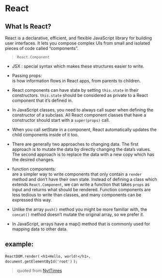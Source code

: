 # React  

## What Is React?  

React is a declarative, efficient, and flexible JavaScript library for building user interfaces. It lets you compose complex UIs from small and isolated pieces of code called “components”.  

> `React.Component`  

* JSX : 
special syntax which makes these structures easier to write.  


* Passing props:  
is how information flows in React apps, from parents to children.    

* React components can have state by setting `this.state` in their constructors. `this.state` should be considered as private to a React component that it’s defined in.  

* In JavaScript classes, you need to always call super when defining the constructor of a subclass. All React component classes that have a constructor should start with a `super(props)` call.  

* When you call setState in a component, React automatically updates the child components inside of it too.  

* There are generally two approaches to changing data. The first approach is to mutate the data by directly changing the data’s values. The second approach is to replace the data with a new copy which has the desired changes.  

*  function components:  
are a simpler way to write components that only contain a `render` method and don’t have their own state. Instead of defining a class which extends `React.Component`, we can write a function that takes `props` as input and returns what should be rendered. Function components are less tedious to write than classes, and many components can be expressed this way.  

* Unlike the array `push()` method you might be more familiar with, the `concat()` method doesn’t mutate the original array, so we prefer it.  

* In JavaScript, arrays have a map() method that is commonly used for mapping data to other data.  


## example:

`ReactDOM.render(`
  `<h1>Hello, world!</h1>,`
 ` document.getElementById('root')`
`);`
> quoted from [NytTimes](https://reactjs.org/docs/hello-world.html)